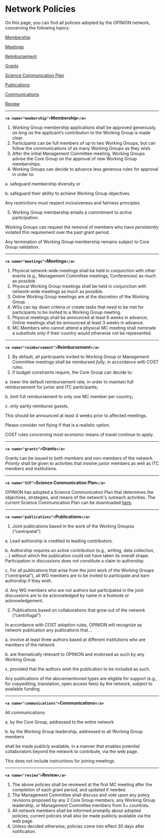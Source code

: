 # Network Policies

On this page, you can find all policies adopted by the OPINION network, concerning the following topics:

[Membership](#Membership)

[Meetings](#meetings)

[Reimbursement](#reimbursement)

[Grants](#grants)

[Science Communication Plan](#SCP)

[Publications](#publications)

[Communications](#communications)

[Review](#review)

- - -

**`<a name="membership">`Membership`</a>`**

1. Working Group membership applications shall be approved generously, *as long as* the applicant’s contribution to the Working Group is made clear.
2. Participants can be full members of up to two Working Groups, but can follow the communications of as many Working Groups as they wish.
3. After the initial Management Committee meeting, Working Groups advise the Core Group on the approval of new Working Group memberships.
4. Working Groups can decide to advance less generous rules for approval in order to:

a. safeguard membership diversity or

b. safeguard their ability to achieve Working Group objectives.

Any restrictions must respect inclusiveness and fairness principles.

5. Working Group membership entails a commitment to *active* participation.

Working Groups can request the removal of members who have *persistently* violated this requirement over the past grant period.

Any termination of Working Group membership remains subject to Core Group validation.

- - -

**`<a name="meetings">`Meetings`</a>`**

1. Physical network-wide meetings shall be held in conjunction with other events (e.g., Management Committee meetings, Conferences) as much as possible.
2. Physical Working Group meetings shall be held in conjunction with network-wide meetings as much as possible.
3. Online Working Group meetings are at the discretion of the Working Group.
4. WGs can lay down criteria or create tasks that need to be met for participants to be invited to a Working Group meeting.
5. Physical meetings shall be announced at least 6 weeks in advance; Online meetings shall be announced at least 3 weeks in advance.
6. MC Members who cannot attend a physical MC meeting shall nominate a substitute *only* if their country would otherwise not be represented.

- - -

**`<a name="reimbursement">`Reimbursement`</a>`**

1. By default, all participants invited to Working Group or Management Committee meetings shall be reimbursed *fully*, in accordance with COST rules.
2. If budget constraints require, the Core Group can decide to:

a. lower the default reimbursement rate, in order to maintain full reimbursement for junior and ITC participants;

b. limit full reimbursement to only *one* MC member per country;

c. only partly reimburse guests.

This should be announced at least 4 weeks prior to affected meetings.

Please consider *not* flying if that is a realistic option.

COST rules concerning most economic means of travel continue to apply.

- - -

**`<a name="grants">`Grants`</a>`**

Grants can be issued to both members and non-members of the network. *Priority* shall be given to activities that involve junior members as well as ITC members and institutions.

- - -

**`<a name="SCP">`Science Communication Plan`</a>`**

OPINION has adopted a Science Communication Plan that determines the objectives, strategies, and means of the network's outreach activities. The current Science Communication Plan can be downloaded [here](https://www.opinion-network.eu/img/science-communication-plan-2023-07-21.pdf).

- - -

**`<a name="publications">`Publications`</a>`**

1. Joint publications based in the work of the Working Groupss (“centripetal”)

a. Lead authorship is credited to leading contributors.

b. Authorship requires an active contribution (e.g., writing, data collection, …) without which the publication could not have taken its overall shape. Participation in discussions does not constitute a claim to authorship.

c. For all publications that arise from the joint work of the Working Groups (“centripetal”), all WG members are to be invited to participate and earn authorship if they wish.

d. Any WG members who are not authors but participated in the joint discussions are to be acknowledged by name in a footnote or acknowledgement.

2. Publications based on collaborations that grow out of the network (“centrifugal”)

In accordance with COST adoption rules, OPINION will recognize as network publication any publications that…

a. involve at least three authors based at different institutions who are members of the network

b. are thematically relevant to OPINION and endorsed as such by any Working Group

c. provided that the authors wish the publication to be included as such.

Any publications of the abovementioned types are eligible for support (e.g., for copyediting, translation, open access fees) by the network, subject to available funding.

- - -

**`<a name="communications">`Communications`</a>`**

All communications:

a. by the Core Group, addressed to the entire network

b. by the Working Group leadership, addressed to all Working Group members

shall be made *publicly* available, in a manner that enables potential collaborators beyond the network to contribute, via the web page.

This does not include instructions for joining meetings.

- - -

**`<a name="review">`Review`</a>`**

1. The above policies shall be reviewed at the first MC meeting after the completion of each grant period, and updated if needed.
2. The Management Committee shall discuss and vote upon any policy revisions proposed by any 2 Core Group members, any Working Group leadership, or Management Committee members from 5+ countries.
3. All network members shall be informed promptly about adopted policies; current policies shall also be made publicly available via the web page.
4. Unless decided otherwise, policies come into effect 30 days after notification.